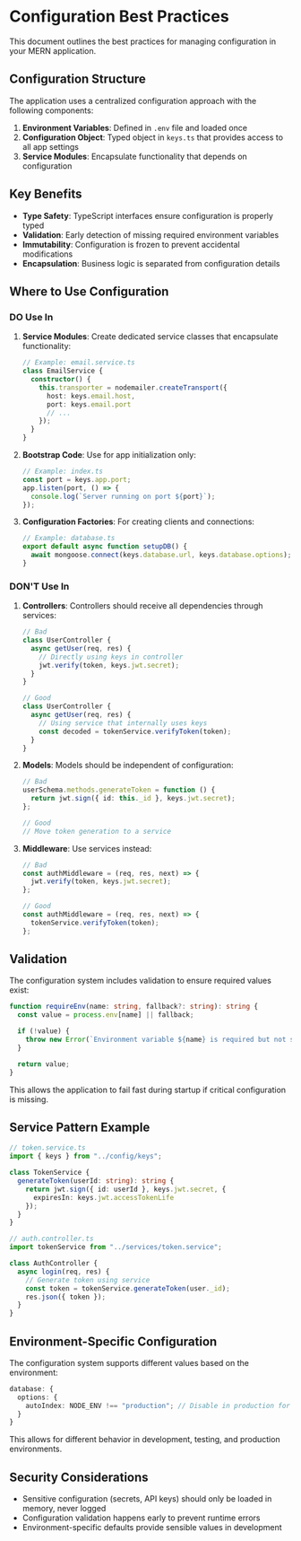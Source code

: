 # Configuration Best Practices

This document outlines the best practices for managing configuration in your MERN application.

## Configuration Structure

The application uses a centralized configuration approach with the following components:

1. **Environment Variables**: Defined in `.env` file and loaded once
2. **Configuration Object**: Typed object in `keys.ts` that provides access to all app settings
3. **Service Modules**: Encapsulate functionality that depends on configuration

## Key Benefits

- **Type Safety**: TypeScript interfaces ensure configuration is properly typed
- **Validation**: Early detection of missing required environment variables
- **Immutability**: Configuration is frozen to prevent accidental modifications
- **Encapsulation**: Business logic is separated from configuration details

## Where to Use Configuration

### DO Use In

1. **Service Modules**: Create dedicated service classes that encapsulate functionality:

   ```typescript
   // Example: email.service.ts
   class EmailService {
     constructor() {
       this.transporter = nodemailer.createTransport({
         host: keys.email.host,
         port: keys.email.port
         // ...
       });
     }
   }
   ```

2. **Bootstrap Code**: Use for app initialization only:

   ```typescript
   // Example: index.ts
   const port = keys.app.port;
   app.listen(port, () => {
     console.log(`Server running on port ${port}`);
   });
   ```

3. **Configuration Factories**: For creating clients and connections:
   ```typescript
   // Example: database.ts
   export default async function setupDB() {
     await mongoose.connect(keys.database.url, keys.database.options);
   }
   ```

### DON'T Use In

1. **Controllers**: Controllers should receive all dependencies through services:

   ```typescript
   // Bad
   class UserController {
     async getUser(req, res) {
       // Directly using keys in controller
       jwt.verify(token, keys.jwt.secret);
     }
   }

   // Good
   class UserController {
     async getUser(req, res) {
       // Using service that internally uses keys
       const decoded = tokenService.verifyToken(token);
     }
   }
   ```

2. **Models**: Models should be independent of configuration:

   ```typescript
   // Bad
   userSchema.methods.generateToken = function () {
     return jwt.sign({ id: this._id }, keys.jwt.secret);
   };

   // Good
   // Move token generation to a service
   ```

3. **Middleware**: Use services instead:

   ```typescript
   // Bad
   const authMiddleware = (req, res, next) => {
     jwt.verify(token, keys.jwt.secret);
   };

   // Good
   const authMiddleware = (req, res, next) => {
     tokenService.verifyToken(token);
   };
   ```

## Validation

The configuration system includes validation to ensure required values exist:

```typescript
function requireEnv(name: string, fallback?: string): string {
  const value = process.env[name] || fallback;

  if (!value) {
    throw new Error(`Environment variable ${name} is required but not set.`);
  }

  return value;
}
```

This allows the application to fail fast during startup if critical configuration is missing.

## Service Pattern Example

```typescript
// token.service.ts
import { keys } from "../config/keys";

class TokenService {
  generateToken(userId: string): string {
    return jwt.sign({ id: userId }, keys.jwt.secret, {
      expiresIn: keys.jwt.accessTokenLife
    });
  }
}

// auth.controller.ts
import tokenService from "../services/token.service";

class AuthController {
  async login(req, res) {
    // Generate token using service
    const token = tokenService.generateToken(user._id);
    res.json({ token });
  }
}
```

## Environment-Specific Configuration

The configuration system supports different values based on the environment:

```typescript
database: {
  options: {
    autoIndex: NODE_ENV !== "production"; // Disable in production for performance
  }
}
```

This allows for different behavior in development, testing, and production environments.

## Security Considerations

- Sensitive configuration (secrets, API keys) should only be loaded in memory, never logged
- Configuration validation happens early to prevent runtime errors
- Environment-specific defaults provide sensible values in development
